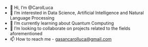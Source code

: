 - 👋 Hi, I’m @CarolLuca
- 👀 I’m interested in Data Science, Artificial Intelligence and Natural Language Processing
- 🌱 I’m currently learning about Quantum Computing
- 💞️ I’m looking to collaborate on projects related to the fields aforementioned
- 📫 How to reach me - gasancarolluca@gmail.com

<!---
CarolLuca/CarolLuca is a ✨ special ✨ repository because its `README.md` (this file) appears on your GitHub profile.
You can click the Preview link to take a look at your changes.
--->
